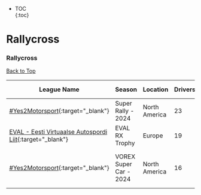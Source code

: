 * TOC  
{:toc}

# Rallycross

### Rallycross

[Back to Top](#)  

| League Name | Season | Location | Drivers | SoF | Setup | Upcoming Race | New York | London | Sydney |
|--------------------------------------------------------------------------------------------------------------------------------------|-----------------------|-------------|-------|----|-----|--------------------------------|----------------------------|-------------------------|--------------------------|
|[\#Yes2Motorsport](https://members.iracing.com/membersite/member/LeagueView.do?league=5789){:target="_blank"} |Super Rally \- 2024 |North America |23 |1616 |Fixed | | | | |
|[EVAL \- Eesti Virtuaalse Autospordi Liit](https://members.iracing.com/membersite/member/LeagueView.do?league=10052){:target="_blank"} |EVAL RX Trophy |Europe |19 |1620 | | | | | |
|[\#Yes2Motorsport](https://members.iracing.com/membersite/member/LeagueView.do?league=5789){:target="_blank"} |VOREX Super Car \- 2024 |North America |16 |2187 |Fixed |Bark River International Raceway |Thu, February 29 08:50PM EST |Fri, March 01 01:50AM GMT |Fri, March 01 12:50PM AEDT |

